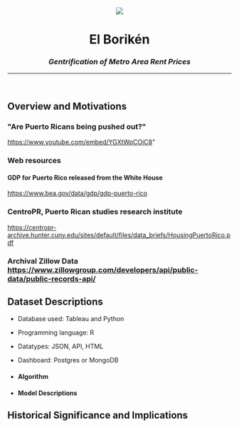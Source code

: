 <div class="container">
  <div align="center">
  <img src="https://i.etsystatic.com/15035580/r/il/1c651d/1640700777/il_500x500.1640700777_7txm.jpg">
  <div class="text-block">
    <h1> El Borik&eacute;n</h1>
    <em><h3>Gentrification of Metro Area Rent Prices</h3></em>
    <hr/>
  </div>
</div>
<br>
  
  
## Overview and Motivations
  
   
### "Are Puerto Ricans being pushed out?"
   https://www.youtube.com/embed/YGXtWpCOiC8"

### Web resources
  #### GDP for Puerto Rico released from the White House
  https://www.bea.gov/data/gdp/gdp-puerto-rico
  
### CentroPR, Puerto Rican studies research institute
  https://centropr-archive.hunter.cuny.edu/sites/default/files/data_briefs/HousingPuertoRico.pdf
  
### Archival Zillow Data https://www.zillowgroup.com/developers/api/public-data/public-records-api/
  
  
## Dataset Descriptions
  * Database used: Tableau and Python
  * Programming language: R
  * Datatypes: JSON, API, HTML
  * Dashboard: Postgres or MongoDB
  
* #### Algorithm 
  
  
  
* #### Model Descriptions

  
 
## Historical Significance and Implications
